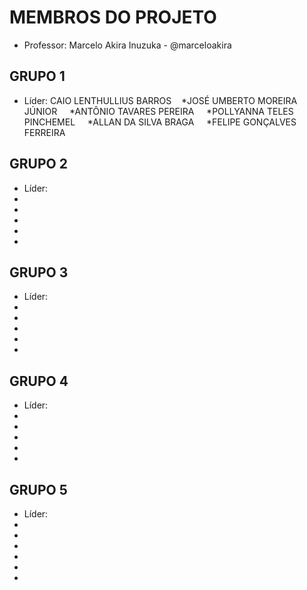 MEMBROS DO PROJETO
==================

* Professor: Marcelo Akira Inuzuka - @marceloakira

GRUPO 1
-------
* Líder: CAIO LENTHULLIUS BARROS
    *JOSÉ UMBERTO MOREIRA JÚNIOR
    *ANTÔNIO TAVARES PEREIRA
    *POLLYANNA TELES PINCHEMEL
    *ALLAN DA SILVA BRAGA
    *FELIPE GONÇALVES FERREIRA

GRUPO 2
-------
* Líder:
* 
* 
* 
* 
*

GRUPO 3
-------
* Líder: 
* 
* 
* 
* 
*


GRUPO 4
-------
* Líder: 
* 
* 
* 
* 
*

GRUPO 5
-------
* Líder: 
* 
* 
* 
* 
*
*
